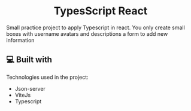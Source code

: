 <h1 align="center" id="title">TypesScript React</h1>

<p id="description">Small practice project to apply Typescript in react. You only create small boxes with username avatars and descriptions a form to add new information</p>

  
<h2>💻 Built with</h2>

Technologies used in the project:

*   Json-server
*   ViteJs
*   Typescript
